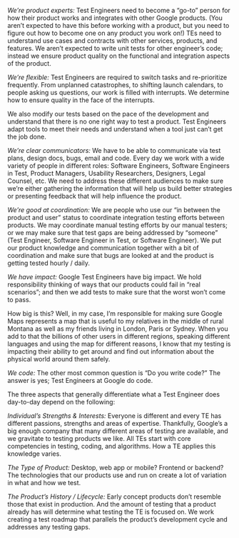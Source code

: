 _We’re product experts:_
Test Engineers need to become a “go-to” person for how their product works and integrates with other Google products. (You aren’t expected to have this before working with a product, but you need to figure out how to become one on any product you work on!) TEs need to understand use cases and contracts with other services, products, and features. We aren’t expected to write unit tests for other engineer’s code; instead we ensure product quality on the functional and integration aspects of the product.

_We’re flexible:_
Test Engineers are required to switch tasks and re-prioritize frequently. From unplanned catastrophes, to shifting launch calendars, to people asking us questions, our work is filled with interrupts. We determine how to ensure quality in the face of the interrupts.

We also modify our tests based on the pace of the development and understand that there is no one right way to test a product. Test Engineers adapt tools to meet their needs and understand when a tool just can’t get the job done.

_We’re clear communicators:_
We have to be able to communicate via test plans, design docs, bugs, email and code. Every day we work with a wide variety of people in different roles: Software Engineers, Software Engineers in Test, Product Managers, Usability Researchers, Designers, Legal Counsel, etc. We need to address these different audiences to make sure we’re either gathering the information that will help us build better strategies or presenting feedback that will help influence the product.

_We’re good at coordination:_
We are people who use our “in between the product and user” status to coordinate integration testing efforts between products. We may coordinate manual testing efforts by our manual testers; or we may make sure that test gaps are being addressed by “someone” (Test Engineer, Software Engineer in Test, or Software Engineer). We put our product knowledge and communication together with a bit of coordination and make sure that bugs are looked at and the product is getting tested hourly / daily.

_We have impact:_
Google Test Engineers have big impact. We hold responsibility thinking of ways that our products could fail in “real scenarios”; and then we add tests to make sure that the worst won’t come to pass.

How big is this? Well, in my case, I’m responsible for making sure Google Maps represents a map that is useful to my relatives in the middle of rural Montana as well as my friends living in London, Paris or Sydney. When you add to that the billions of other users in different regions, speaking different languages and using the map for different reasons, I know that my testing is impacting their ability to get around and find out information about the physical world around them safely.

_We code:_
The other most common question is “Do you write code?” The answer is yes; Test Engineers at Google do code.

The three aspects that generally differentiate what a Test Engineer does day-to-day depend on the following:

_Individual’s Strengths & Interests:_
Everyone is different and every TE has different passions, strengths and areas of expertise. Thankfully, Google’s a big enough company that many different areas of testing are available, and we gravitate to testing products we like. All TEs start with core competencies in testing, coding, and algorithms. How a TE applies this knowledge varies.

_The Type of Product:_
Desktop, web app or mobile? Frontend or backend? The technologies that our products use and run on create a lot of variation in what and how we test.

_The Product’s History / Lifecycle:_
Early concept products don’t resemble those that exist in production. And the amount of testing that a product already has will determine what testing the TE is focused on. We work creating a test roadmap that parallels the product’s development cycle and addresses any testing gaps.
